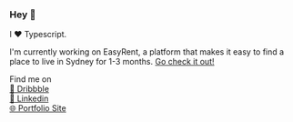 ### Hey 👋

I ❤ Typescript.

I'm currently working on EasyRent, a platform that makes it easy to find a place to live in Sydney for 1-3 months. [Go check it out!](https://easyrent.net.au)
<!--
**alexn400/alexn400** is a ✨ _special_ ✨ repository because its `README.md` (this file) appears on your GitHub profile.
Here are some ideas to get you started:

- 🔭 I’m currently working on ...
- 🌱 I’m currently learning ...
- 👯 I’m looking to collaborate on ...
- 🤔 I’m looking for help with ...
- 💬 Ask me about ...
- 📫 How to reach me: ...
- 😄 Pronouns: ...
- ⚡ Fun fact: ...
-->

Find me on  
[🏀 Dribbble](https://dribbble.com/halcyon400)  
[💼 Linkedin](https://www.linkedin.com/in/alexn400/)  
[🌐 Portfolio Site](https://alexn.me)  
